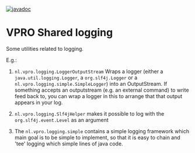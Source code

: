 [![javadoc](http://www.javadoc.io/badge/nl.vpro.shared/vpro-shared-logging.svg?color=blue)](http://www.javadoc.io/doc/nl.vpro.shared/vpro-shared-logging)
# VPRO Shared logging

Some utilities related to logging.

E.g.:
1.  `nl.vpro.logging.LoggerOutputStream` Wraps a logger (either a `java.util.logging.Logger`, a `org.slf4j.Logger` or a `nl.vpro.logging.simple.SimpleLogger`) into an OutputStream. 
    If something accepts an outputstream (e.g. an external command) to write feed back to, you can wrap a logger in this to arrange that that output appears in your log.
    
2. `nl.vpro.logging.Slf4jHelper` makes it possible to log with the `org.slf4j.event.Level` as an argument

3. The `nl.vpro.logging.simple` contains a simple logging framework which main goal is to be simple to implement, so that it is easy to chain and 'tee' logging which simple lines of java code.
